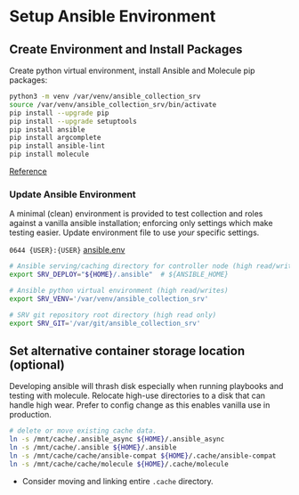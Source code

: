 # Setup Ansible Environment

## Create Environment and Install Packages
Create python virtual environment, install Ansible and Molecule pip packages:
``` bash
python3 -m venv /var/venv/ansible_collection_srv
source /var/venv/ansible_collection_srv/bin/activate
pip install --upgrade pip
pip install --upgrade setuptools
pip install ansible
pip install argcomplete
pip install ansible-lint
pip install molecule
```
[Reference](https://docs.ansible.com/ansible/2.9/installation_guide/intro_installation.html)

### Update Ansible Environment
A minimal (clean) environment is provided to test collection and roles against
a vanilla ansible installation; enforcing only settings which make testing
easier. Update environment file to use *your* specific settings.

`0644 {USER}:{USER}` [ansible.env](../../../ansible.env)
``` bash
# Ansible serving/caching directory for controller node (high read/writes).
export SRV_DEPLOY="${HOME}/.ansible"  # ${ANSIBLE_HOME}

# Ansible python virtual environment (high read/writes)
export SRV_VENV='/var/venv/ansible_collection_srv'

# SRV git repository root directory (high read only)
export SRV_GIT='/var/git/ansible_collection_srv'
```

## Set alternative container storage location (optional)
Developing ansible will thrash disk especially when running playbooks and
testing with molecule. Relocate high-use directories to a disk that can handle
high wear. Prefer to config change as this enables vanilla use in production.

``` bash
# delete or move existing cache data.
ln -s /mnt/cache/.ansible_async ${HOME}/.ansible_async
ln -s /mnt/cache/.ansible ${HOME}/.ansible
ln -s /mnt/cache/cache/ansible-compat ${HOME}/.cache/ansible-compat
ln -s /mnt/cache/cache/molecule ${HOME}/.cache/molecule
```
* Consider moving and linking entire `.cache` directory.
